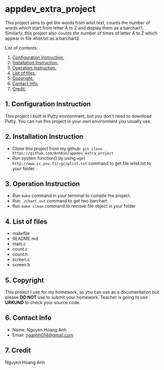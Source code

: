 # appdev_extra_project

This project aims to get the words from wlist.text, counts the number of words which start from letter A to Z and display them 
as a barchart1. Similarly, this project also counts the number of times of letter A to Z which appear in file wlist.txt as a 
barchart2. 

List of contents: 
1. [Configuration 
Instruction.](https://github.com/AnhKun/appdev_extra_project/blob/master/README.md#1-configuration-instruction) 
2. [Installation Instruction.](https://github.com/AnhKun/appdev_extra_project/blob/master/README.md#2-installation-instruction) 
3. [Operation Instruction.](https://github.com/AnhKun/appdev_extra_project/blob/master/README.md#3-operation-instruction) 
4. [List of files.](https://github.com/AnhKun/appdev_extra_project/blob/master/README.md#4-list-of-files) 
5. [Copyright.](https://github.com/AnhKun/appdev_extra_project/blob/master/README.md#5-copyright) 
6. [Contact Info.](https://github.com/AnhKun/appdev_extra_project/blob/master/README.md#6-contact-info) 
7. [Credit.](https://github.com/AnhKun/appdev_extra_project/blob/master/README.md#7-credit)

## 1. Configuration Instruction

This project I built in Putty environment, but you don't need to download Putty. You can run this project in your own 
environment you usually use.

## 2. Installation Instruction

- Clone this project from my github: `git clone https://github.com/AnhKun/appdev_extra_project` 
- Run system function() by using `wget http://www.cc.puv.fi/~gc/wlist.txt` command to get file wlist.txt to your folder

## 3. Operation Instruction

- Run `make` command in your terminal to compile the project. 
- Run `./chart.out` command to get two barchart. 
- Run `make clean` command to remove file object in your folder

## 4. List of files

- makefile 
- README.md 
- main.c 
- count.c 
- count.h 
- screen.c 
- screen.h

## 5. Copyright

This project I use for my homework, so you can use as a documentation but please **DO NOT** use to submit your homework. 
Teacher is going to use **URKUND** to check your source code.

## 6. Contact Info

* Name: Nguyen Hoang Anh 
* Email: nganhh014@gmail.com

## 7. Credit

Nguyen Hoang Anh
